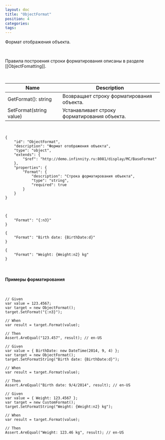 ```yaml
---
layout: doc
title: "ObjectFormat"
position: 4
categories: 
tags: 
---
```


Формат отображения объекта.

 

Правила построения строки форматирования описаны в разделе [[ObjectFomatting]].

  

|Name|Description|
|----|-----------|
|GetFormat(): string|Возвращает строку форматирования объекта.|
|SetFormat(string value)|Устанавливает строку форматирования объекта.|

  

```
{
	"id": "ObjectFormat",
	"description": "Формат отображения объекта",
	"type": "object",
	"extends": {
		"$ref": "http://demo.infinnity.ru:8081/display/MC/BaseFormat"
	},
	"properties": {
		"Format": {
			"description": "Строка форматирования объекта",
			"type": "string",
			"required": true
		}
	}
}
```

   

```
{
	"Format": "{:n3}"
}
```

```
{
	"Format": "Birth date: {BirthDate:d}"
}
```

```
{
	"Format": "Weight: {Weight:n2} kg"
}
```

   

#### Примеры форматирования

 

```
// Given
var value = 123.4567;
var target = new ObjectFormat();
target.SetFormat("{:n3}");

// When
var result = target.Format(value);

// Then
Assert.AreEqual("123.457", result); // en-US
```

```
// Given
var value = { BirthDate: new DateTime(2014, 9, 4) };
var target = new ObjectFormat();
target.SetFormatString("Birth date: {BirthDate:d}");

// When
var result = target.Format(value);

// Then
Assert.AreEqual("Birth date: 9/4/2014", result); // en-US
```

```
// Given
var value = { Weight: 123.4567 };
var target = new CustomFormat();
target.SetFormatString("Weight: {Weight:n2} kg");

// When
var result = target.Format(value);

// Then
Assert.AreEqual("Weight: 123.46 kg", result); // en-US
```

 

 


